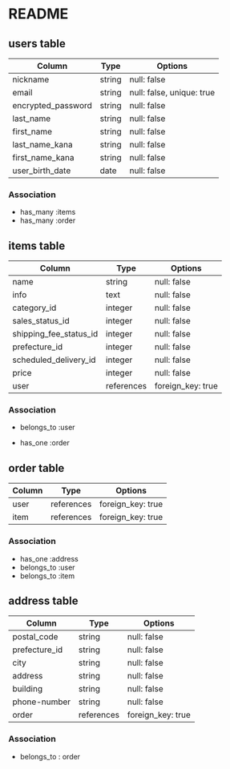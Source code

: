 # README

## users table 

| Column                | Type                | Options                   |
|-----------------------|---------------------|---------------------------|
| nickname              | string              | null: false               |
| email                 | string              | null: false, unique: true |
| encrypted_password    | string              | null: false               |
| last_name             | string              | null: false               |
| first_name            | string              | null: false               |
| last_name_kana        | string              | null: false               |
| first_name_kana       | string              | null: false               |
| user_birth_date       | date                | null: false               |

### Association

* has_many :items
* has_many :order

## items table

|Column                    |Type        |Options           |
|--------------------------|------------|------------------|
| name                     | string     | null: false       |
| info                     | text       | null: false       |
| category_id              | integer    | null: false       |
| sales_status_id          | integer    | null: false       |
| shipping_fee_status_id   | integer    | null: false       |
| prefecture_id            | integer    | null: false       |
| scheduled_delivery_id    | integer    | null: false       |
| price                    | integer    | null: false       |
| user                     | references | foreign_key: true |

### Association

- belongs_to :user
* has_one :order

## order table

|Column                    | Type       | Options           |
|--------------------------|----------- |------------------|
| user                     | references | foreign_key: true |
| item                     | references | foreign_key: true |

### Association

- has_one :address
- belongs_to :user
- belongs_to :item

## address table

|Column                    |Type        |Options            |
|--------------------------|------------|-------------------|
| postal_code              | string     | null: false       |
| prefecture_id            | string     | null: false       |
| city                     | string     | null: false       |
| address                  | string     | null: false       |
| building                 | string     | null: false       |
| phone-number             | string     | null: false       |
| order                    | references | foreign_key: true |

### Association

- belongs_to : order

